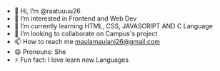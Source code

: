 - 👋 Hi, I’m @raatuuuu26
- 👀 I’m interested in Frontend and Web Dev
- 🌱 I’m currently learning HTML, CSS, JAVASCRIPT AND C Language
- 💞️ I’m looking to collaborate on Campus's project
- 📫 How to reach me maulamaulani26@gmail.com
- 😄 Pronouns: She
- ⚡ Fun fact: I love learn new Languages

<!---
raatuuuu26/raatuuuu26 is a ✨ special ✨ repository because its `README.md` (this file) appears on your GitHub profile.
You can click the Preview link to take a look at your changes.
--->
